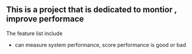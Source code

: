 ## This is a project that is dedicated to montior , improve performace

The feature list include 
- can measure system performance, score performance is good or bad
